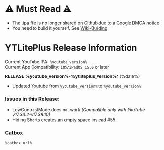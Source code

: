 # ⚠️ Must Read ⚠️
- The .ipa file is no longer shared on Github due to a [Google DMCA notice](https://www.reddit.com/r/jailbreak/comments/1b86tiz/balackburn_here_maintainer_of_ytliteplus_ive_just/) 
- You need to build it yourself. See [Wiki-Building](https://github.com/Balackburn/YTLitePlus/wiki/Building)

# YTLitePlus Release Information

Current YouTube IPA: `%youtube_version%`  
Current App Compatibility: `iOS/iPadOS 15.0` or later

**RELEASE %youtube_version%-%ytliteplus_version%:** (%date%)

- Updated Youtube from `%youtube_version%` to `%youtube_version%`
  
### Issues in this Release:
- LowContrastMode does not work *(Compatible only with YouTube v17.33.2-v17.38.10)*
- Hiding Shorts creates an empty space instead #55

### Catbox
`%catbox_url%`
